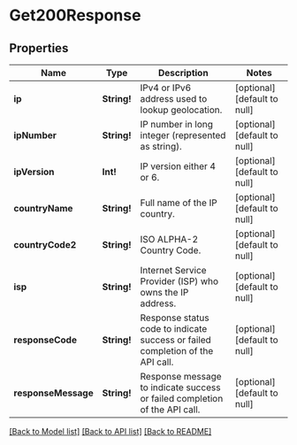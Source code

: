 # Get200Response

## Properties
Name | Type | Description | Notes
------------ | ------------- | ------------- | -------------
**ip** | **String!** | IPv4 or IPv6 address used to lookup geolocation. | [optional] [default to null]
**ipNumber** | **String!** | IP number in long integer (represented as string). | [optional] [default to null]
**ipVersion** | **Int!** | IP version either 4 or 6. | [optional] [default to null]
**countryName** | **String!** | Full name of the IP country. | [optional] [default to null]
**countryCode2** | **String!** | ISO ALPHA-2 Country Code. | [optional] [default to null]
**isp** | **String!** | Internet Service Provider (ISP) who owns the IP address. | [optional] [default to null]
**responseCode** | **String!** | Response status code to indicate success or failed completion of the API call. | [optional] [default to null]
**responseMessage** | **String!** | Response message to indicate success or failed completion of the API call. | [optional] [default to null]

[[Back to Model list]](../README.md#documentation-for-models) [[Back to API list]](../README.md#documentation-for-api-endpoints) [[Back to README]](../README.md)


